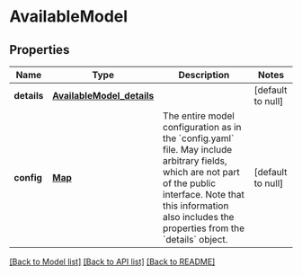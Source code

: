 # AvailableModel
## Properties

| Name | Type | Description | Notes |
|------------ | ------------- | ------------- | -------------|
| **details** | [**AvailableModel_details**](AvailableModel_details.md) |  | [default to null] |
| **config** | [**Map**](AnyType.md) | The entire model configuration as in the &#x60;config.yaml&#x60; file.  May include arbitrary fields, which are not part of the public interface. Note that this information also includes the properties from the &#x60;details&#x60; object.  | [default to null] |

[[Back to Model list]](../README.md#documentation-for-models) [[Back to API list]](../README.md#documentation-for-api-endpoints) [[Back to README]](../README.md)

